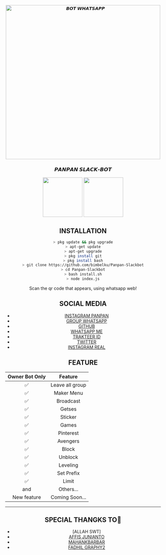 <div align="center">
<img src="https:https://images4.alphacoders.com/641/641968.jpg" alt="𝘽𝙊𝙏 𝙒𝙃𝘼𝙏𝙎𝘼𝙋𝙋" width="500" />


<h3 align="center">𝙋𝘼𝙉𝙋𝘼𝙉 𝙎𝙇𝘼𝘾𝙆-𝘽𝙊𝙏</h3>
<p align="center">
  <a href="https://github.com/bimbelku"><img src="https://avatars.githubusercontent.com/u/76678504?s=400&u=85145113789bd1b2db84778ce7eefc30aa017383&v=4" height="128" width="128" /></a>
  <a href="https://github.com/Panpan-Slackbot"><img src="https://j.top4top.io/p_18503y4jm1.jpg" height="128" width="128" /></a>
 </p>
  
## INSTALLATION

```bash
> pkg update && pkg upgrade
> apt-get update
> apt-get upgrade
> pkg install git
> pkg install bash
> git clone https://github.com/bimbelku/Panpan-Slackbot
> cd Panpan-Slackbot
> bash install.sh
> node index.js
```

Scan the qr code that appears, using whatsapp web!



## SOCIAL MEDIA

* [INSTAGRAM PANPAN](https://instagram.com/kaumbodoh_)
* [GROUP WHATSAPP](https://chat.whatsapp.com/D2rammOC8oc42MZkNuO7M8)
* [GITHUB](https://github.com/bimbel/Panpan-Slackbot)
* [WHATSAPP ME](https://api.whatsapp.com/send?phone=6282236929603&text=Assalamualaikum)
* [TRAKTEER ID](https://trakteer.id/panpan-youth)
* [TWITTER](https://twitter.com/kaumbodoh)
* [INSTAGRAM REAL](https://Instagram.com/apasih.pan)

## FEATURE

| Owner Bot Only  |              Feature                |
| :------------: | :---------------------------------------------: |
|         ✅          |   Leave all group                   |
|         ✅          |   Maker Menu                    |
|         ✅          |   Broadcast                      |
|         ✅          |   Getses                      |
|         ✅          |   Sticker                      |
|         ✅          |   Games                                |
|         ✅          |   Pinterest                          |
|         ✅          |   Avengers                            |
|         ✅          |   Block                      |
|         ✅          |   Unblock                      |
|         ✅          |   Leveling                        |
|         ✅          |   Set Prefix                      |
|         ✅          |   Limit                          |
|         and        |  Others...                     |
| New feature |  Coming Soon...             |

---

## SPECIAL THANGKS TO🤝
* [ALLAH SWT]
* [AFFIS JUNIANTO](https://github.com/affisjunianto/botwasapv3)
* [MAHANKBARBAR](https://github.com/MhankBarBar)
* [FADHIL GRAPHY2](https://github.com/FdhlGraphy)
